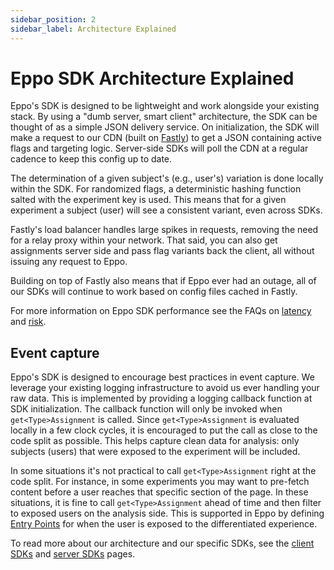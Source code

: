 ```yaml
---
sidebar_position: 2
sidebar_label: Architecture Explained
---
```


# Eppo SDK Architecture Explained

Eppo's SDK is designed to be lightweight and work alongside your existing stack. By using a "dumb server, smart client" architecture, the SDK can be thought of as a simple JSON delivery service. On initialization, the SDK will make a request to our CDN (built on [Fastly](https://www.fastly.com/)) to get a JSON containing active flags and targeting logic. Server-side SDKs will poll the CDN at a regular cadence to keep this config up to date.

The determination of a given subject's (e.g., user's) variation is done locally within the SDK. For randomized flags, a deterministic hashing function salted with the experiment key is used. This means that for a given experiment a subject (user) will see a consistent variant, even across SDKs.

Fastly's load balancer handles large spikes in requests, removing the need for a relay proxy within your network. That said, you can also get assignments server side and pass flag variants back the client, all without issuing any request to Eppo.

Building on top of Fastly also means that if Eppo ever had an outage, all of our SDKs will continue to work based on config files cached in Fastly.

For more information on Eppo SDK performance see the FAQs on [latency](/sdks/faqs/latency) and [risk](/sdks/faqs/risk).

## Event capture

Eppo's SDK is designed to encourage best practices in event capture. We leverage your existing logging infrastructure to avoid us ever handling your raw data. This is implemented by providing a logging callback function at SDK initialization. The callback function will only be invoked when `get<Type>Assignment` is called. Since `get<Type>Assignment` is evaluated locally in a few clock cycles, it is encouraged to put the call as close to the code split as possible. This helps capture clean data for analysis: only subjects (users) that were exposed to the experiment will be included.

In some situations it's not practical to call `get<Type>Assignment` right at the code split. For instance, in some experiments you may want to pre-fetch content before a user reaches that specific section of the page. In these situations, it is fine to call `get<Type>Assignment` ahead of time and then filter to exposed users on the analysis side. This is supported in Eppo by defining [Entry Points](/experiment-analysis/configuration/filter-assignments-by-entry-point) for when the user is exposed to the differentiated experience.

To read more about our architecture and our specific SDKs, see the [client SDKs](/sdks/client-sdks) and [server SDKs](/sdks/server-sdks) pages.